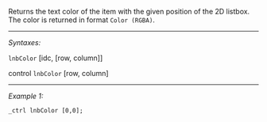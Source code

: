 Returns the text color of the item with the given position of the 2D listbox. The color is returned in format `Color (RGBA)`.


---
*Syntaxes:*

`lnbColor` [idc, [row, column]]

control `lnbColor` [row, column]

---
*Example 1:*

```sqf
_ctrl lnbColor [0,0];
```